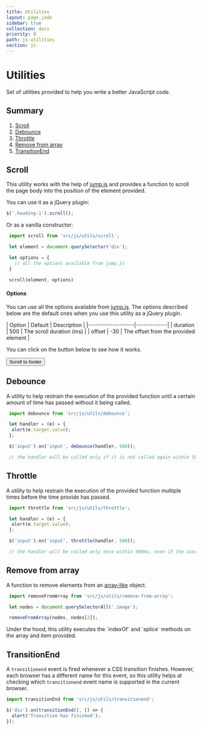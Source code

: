 ```yaml
---
title: Utilities
layout: page.jade
sidebar: true
collection: docs
priority: 0
path: js-utilities
section: js
---
```


# Utilities
<p class="lead">
  Set of utilities provided to help you write a better JavaScript code.
</p>

## Summary
1. [Scroll](#scroll)
1. [Debounce](#debounce)
1. [Throttle](#throttle)
1. [Remove from array](#remove-from-array)
1. [TransitionEnd](#transitionend)

## Scroll
This utility works with the help of [jump.js](http://callmecavs.com/jump.js/) and provides a function to scroll the page body into the position of the element provided.

You can use it as a jQuery plugin:

```js
$('.heading-1').scroll();
```

Or as a vanilla constructor:

```js
 import scroll from 'src/js/utils/scroll';

 let element = document.querySelector('div');

 let options = {
   // all the options available from jump.js
 }

 scroll(element, options)
```
#### Options
You can use all the options available from [jump.js](http://callmecavs.com/jump.js/). The options described below are the default ones when you use this utility as a jQuery plugin.

| Option            | Default | Description |
|-------------------|-------------|
| duration | 500  | The scroll duration (ms) |
| offset | -30 | The offset from the provided element |

You can click on the button below to see how it works.

<button class="button button-primary" data-scroll>Scroll to footer</button>

## Debounce
A utility to help restrain the execution of the provided function until a certain amount of time has passed without it being called.

```js
 import debounce from 'src/js/utils/debounce';

 let handler = (e) = {
  alert(e.target.value);
 };

 $('input').on('input', debounce(handler, 500));

 // the handler will be called only if it is not called again within 500ms.
```

## Throttle
A utility to help restrain the execution of the provided function multiple times before the time provide has passed.

```js
 import throttle from 'src/js/utils/throttle';

 let handler = (e) = {
  alert(e.target.value);
 };

 $('input').on('input', throttle(handler, 500));

 // the handler will be called only once within 500ms, even if the user inputs again.
```

## Remove from array
A function to remove elements from an [array-like](http://www.2ality.com/2013/05/quirk-array-like-objects.html) object.

```js
 import removeFromArray from 'src/js/utils/remove-from-array';

 let nodes = document.querySelectorAll('.image');

 removeFromArray(nodes, nodes[2]);
```
<p class="notification notification-warning">
  Under the hood, this utility executes the `indexOf` and `splice` methods on the array and item provided.
</p>

## TransitionEnd

A `transitionend` event is fired whenever a CSS transition finishes. However, each browser has a different name for this event, so this utility helps at checking which `transitionend` event name is supported in the current browser.


```js
import transitionEnd from 'src/js/utils/transitionend';

$('div').on(transitionEnd(), () => {
  alert('Transition has finished');
});
```
